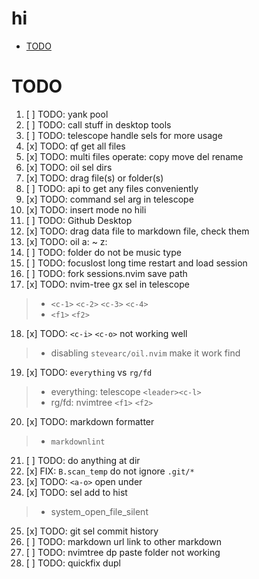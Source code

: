 # hi

<!-- toc -->

- [TODO](#todo)

<!-- tocstop -->

# TODO

1. [ ] TODO: yank pool
2. [ ] TODO: call stuff in desktop tools
3. [ ] TODO: telescope handle sels for more usage
4. [x] TODO: qf get all files
5. [x] TODO: multi files operate: copy move del rename
6. [x] TODO: oil sel dirs
7. [x] TODO: drag file(s) or folder(s)
8. [ ] TODO: api to get any files conveniently
9. [x] TODO: command sel arg in telescope
10. [x] TODO: insert mode no hili
11. [ ] TODO: Github Desktop
12. [x] TODO: drag data file to markdown file, check them
13. [x] TODO: oil a: ~ z:
14. [ ] TODO: folder do not be music type
15. [ ] TODO: focuslost long time restart and load session
16. [ ] TODO: fork sessions.nvim save path
17. [x] TODO: nvim-tree gx sel in telescope

> - `<c-1>` `<c-2>` `<c-3>` `<c-4>`
> - `<f1>` `<f2>`

18. [x] TODO: `<c-i>` `<c-o>` not working well

> - disabling `stevearc/oil.nvim` make it work find

19. [x] TODO: `everything` vs `rg/fd`

> - everything: telescope `<leader><c-l>`
> - rg/fd: nvimtree `<f1>` `<f2>`

20. [x] TODO: markdown formatter

> - `markdownlint`

21. [ ] TODO: do anything at dir
22. [x] FIX: `B.scan_temp` do not ignore `.git/*`
23. [x] TODO: `<a-o>` open under
24. [x] TODO: sel add to hist

> - system_open_file_silent

25. [x] TODO: git sel commit history
26. [ ] TODO: markdown url link to other markdown
27. [ ] TODO: nvimtree dp paste folder not working
28. [ ] TODO: quickfix dupl
